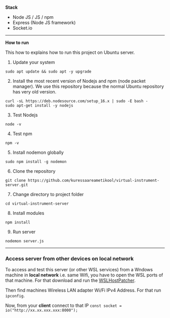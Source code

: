 **Stack**
- Node JS / JS / npm
- Express (Node JS framework)
- Socket.io

--------------------------------

**How to run**

This how to explains how to run this project on Ubuntu server.

1. Update your system
```
sudo apt update && sudo apt -y upgrade
```
2. Install the most recent version of Nodejs and npm (node packet manager). We use this repository because the normal Ubuntu repository has very old version.
```
curl -sL https://deb.nodesource.com/setup_16.x | sudo -E bash -
sudo apt-get install -y nodejs
```
3. Test Nodejs
```
node -v
```
4. Test npm
```
npm -v
```
5. Install nodemon globally
```
sudo npm install -g nodemon
```
6. Clone the repository
```
git clone https://github.com/kuressaareametikool/virtual-instrument-server.git
```
7. Change directory to project folder
```
cd virtual-instrument-server
```
8. Install modules
```
npm install
```
9. Run server
```
nodemon server.js
``` 

--------------------------------

### Access server from other devices on local network

To access and test this server (or other WSL services) from a Wndows machine in **local network** i.e. same Wifi, you have to open the WSL ports of that machine. For that download and run the [WSLHostPatcher](https://github.com/CzBiX/WSLHostPatcher/releases).

Then find machines Wireless LAN adapter Wi/Fi IPv4 Address. For that run ```ipconfig```. 

Now, from your **client** connect to that IP ```const socket = io("http://xx.xx.xxx.xxx:8000");```


